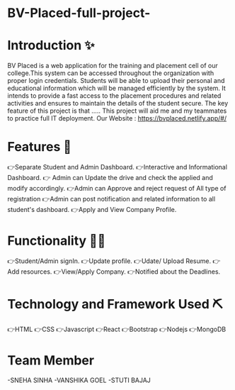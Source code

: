 # BV-Placed-full-project-
# Introduction ✨

BV Placed is a web application for the training and placement cell of our college.This system can be accessed throughout the organization with proper login credentials. Students will be able to upload their personal and educational information which will be managed efficiently by the system. It intends to provide a fast access to the placement procedures and related activities and ensures to maintain the details of the student secure.
The key feature of this project is that ..... This project will aid me and my teammates to practice full IT deployment.
Our Website : https://bvplaced.netlify.app/#/

# Features 🎯

👉Separate Student and Admin Dashboard.
👉Interactive and Informational Dashboard.
👉 Admin can Update the drive and check the applied and modify accordingly.
👉Admin can Approve and reject request of All type of registration
👉Admin can post notification and related information to all student's dashboard.
👉Apply and View Company Profile.

# Functionality 👩‍💻

👉Student/Admin signIn.
👉Update profile.
👉Udate/ Upload Resume.
👉Add resources.
👉View/Apply Company.
👉Notified about the Deadlines.

# Technology and Framework Used ⛏️

👉HTML
👉CSS
👉Javascript
👉React
👉Bootstrap
👉Nodejs
👉MongoDB

# Team Member  
-SNEHA SINHA 
-VANSHIKA GOEL
-STUTI BAJAJ
